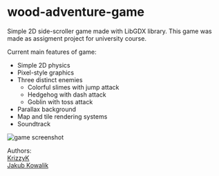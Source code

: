 # wood-adventure-game

Simple 2D side-scroller game made with LibGDX library. This game was made as assigment project for university course.

Current main features of game:
<ul>
<li>Simple 2D physics</li>
<li>Pixel-style graphics</li>
<li>Three distinct enemies
<ul>
<li>Colorful slimes with jump attack</li>
<li>Hedgehog with dash attack</li>
<li>Goblin with toss attack</li>
</ul>
</li>
<li>Parallax background</li>
<li>Map and tile rendering systems</li>
<li>Soundtrack</li>
</ul> 

![game screenshot](https://i.imgur.com/2VtH7aE.jpg)

Authors:  
[KrizzyK](https://github.com/KrizzyK)  
[Jakub Kowalik](https://github.com/jakub-kowalik)
